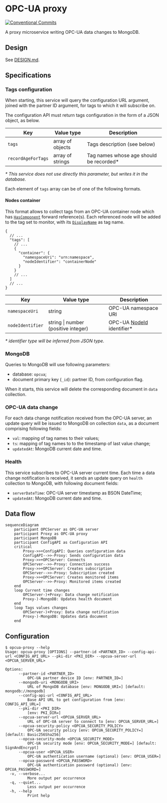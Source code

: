 # OPC-UA proxy

[![Conventional Commits](https://img.shields.io/badge/Conventional%20Commits-1.0.0-yellow.svg)](https://conventionalcommits.org)

A proxy microservice writing OPC-UA data changes to MongoDB.

## Design

See [DESIGN.md](DESIGN.md).

## Specifications

### Tags configuration

When starting, this service will query the configuration URL argument, joined with the partner ID argument, for tags to which it will subscribe on.

The configuration API must return tags configuration in the form of a JSON object, as below.

| Key                | Value type       | Description                             |
| ------------------ | ---------------- | --------------------------------------- |
| `tags`             | array of objects | Tags description (see below)            |
| `recordAgeForTags` | array of strings | Tag names whose age should be recorded* |

_\* This service does not use directly this parameter, but writes it in the database._

Each element of `tags` array can be of one of the following formats.

#### Nodes container

This format allows to collect tags from an OPC-UA container node which has [`HasComponent`][hascomponent] forward reference(s). Each referenced node will be added to the tag set to monitor, with its [`DisplayName`][displayname] as tag name.

```jsonc
{
  // ...
  "tags": [
    // ...
    {
      "container": {
        "namespaceUri": "urn:namespace",
        "nodeIdentifier": "containerNode"
      }
    }
    // ...
  ]
  // ...
}
```

| Key              | Value type                          | Description                         |
| ---------------- | ----------------------------------- | ----------------------------------- |
| `namespaceUri`   | string                              | OPC-UA namespace URI                |
| `nodeIdentifier` | string \| number (positive integer) | OPC-UA [NodeId][nodeid] identifier* |

_\* identifier type will be inferred from JSON type._

[hascomponent]: https://reference.opcfoundation.org/Core/Part3/v105/docs/7.7
[displayname]: https://reference.opcfoundation.org/Core/Part3/5.2.5/
[nodeid]: https://reference.opcfoundation.org/v104/Core/docs/Part3/8.2.1/

### MongoDB

Queries to MongoDB will use following parameters:

- database: `opcua`;
- document primary key (`_id`): partner ID, from configuration flag.

When it starts, this service will delete the corresponding document in `data` collection.

### OPC-UA data change

For each data change notification received from the OPC-UA server, an update query will be issued to MongoDB on collection `data`, as a document comprising following fields:

- `val`: mapping of tag names to their values;
- `ts`: mapping of tag names to to the timestamp of last value change;
- `updatedAt`: MongoDB current date and time.

### Health

This service subscribes to OPC-UA server current time. Each time a data change notification is received, it sends an update query on `health` collection to MongoDB, with following document fields:

- `serverDateTime`: OPC-UA server timestamp as BSON DateTime;
- `updatedAt`: MongoDB current date and time.

## Data flow

```mermaid
sequenceDiagram
    participant OPCServer as OPC-UA server
    participant Proxy as OPC-UA proxy
    participant MongoDB
    participant ConfigAPI as Configuration API
    critical
        Proxy->>+ConfigAPI: Queries configuration data
        ConfigAPI-->>-Proxy: Sends configuration data
        Proxy->>+OPCServer: Connects
        OPCServer-->>-Proxy: Connection success
        Proxy->>+OPCServer: Creates subscription
        OPCServer-->>-Proxy: Subscription created
        Proxy->>+OPCServer: Creates monitored items
        OPCServer-->>-Proxy: Monitored items created
    end
    loop Current time changes
        OPCServer-)+Proxy: Data change notification
        Proxy-)-MongoDB: Updates health document
    end
    loop Tags values changes
        OPCServer-)+Proxy: Data change notification
        Proxy-)-MongoDB: Updates data document
    end
```

## Configuration

```ShellSession
$ opcua-proxy --help
Usage: opcua-proxy [OPTIONS] --partner-id <PARTNER_ID> --config-api-url <CONFIG_API_URL> --pki-dir <PKI_DIR> --opcua-server-url <OPCUA_SERVER_URL>

Options:
      --partner-id <PARTNER_ID>
          OPC-UA partner device ID [env: PARTNER_ID=]
      --mongodb-uri <MONGODB_URI>
          URL of MongoDB database [env: MONGODB_URI=] [default: mongodb://mongodb]
      --config-api-url <CONFIG_API_URL>
          Base API URL to get configuration from [env: CONFIG_API_URL=]
      --pki-dir <PKI_DIR>
          [env: PKI_DIR=]
      --opcua-server-url <OPCUA_SERVER_URL>
          URL of OPC-UA server to connect to [env: OPCUA_SERVER_URL=]
      --opcua-security-policy <OPCUA_SECURITY_POLICY>
          OPC-UA security policy [env: OPCUA_SECURITY_POLICY=] [default: Basic256Sha256]
      --opcua-security-mode <OPCUA_SECURITY_MODE>
          OPC-UA security mode [env: OPCUA_SECURITY_MODE=] [default: SignAndEncrypt]
      --opcua-user <OPCUA_USER>
          OPC-UA authentication username (optional) [env: OPCUA_USER=]
      --opcua-password <OPCUA_PASSWORD>
          OPC-UA authentication password (optional) [env: OPCUA_PASSWORD=]
  -v, --verbose...
          More output per occurrence
  -q, --quiet...
          Less output per occurrence
  -h, --help
          Print help
```
